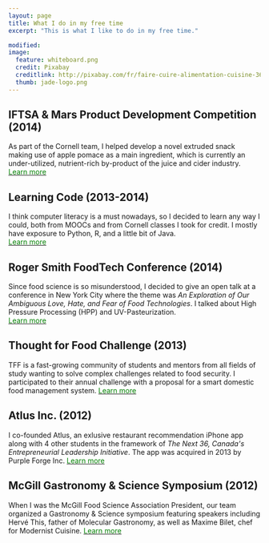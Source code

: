 ```yaml
---
layout: page
title: What I do in my free time
excerpt: "This is what I like to do in my free time."

modified: 
image: 
  feature: whiteboard.png
  credit: Pixabay 
  creditlink: http://pixabay.com/fr/faire-cuire-alimentation-cuisine-366875/
  thumb: jade-logo.png
---
```


## IFTSA & Mars Product Development Competition (2014) 
As part of the Cornell team, I helped develop a novel extruded snack making use of apple pomace as a main ingredient, which is currently an under-utilized, nutrient-rich by-product of the juice and cider industry.   
<a href="http://jadeproulx.com/freetime/popples"><span style="color:green">Learn more</span></a>

## Learning Code (2013-2014) 
I think computer literacy is a must nowadays, so I decided to learn any way I could, both from MOOCs and from Cornell classes I took for credit. I mostly have exposure to Python, R, and a little bit of Java.   
<a href="http://jadeproulx.com/freetime/code"><span style="color:green">Learn more</span></a>  

## Roger Smith FoodTech Conference (2014)  
Since food science is so misunderstood, I decided to give an open talk at a conference in New York City where the theme was *An Exploration of Our Ambiguous Love, Hate, and Fear of Food Technologies*. I talked about High Pressure Processing (HPP) and UV-Pasteurization.  
<a href="http://jadeproulx.com/freetime/FoodTechConference"><span style="color:green">Learn more</span></a>

## Thought for Food Challenge (2013)  
TFF is a fast-growing community of students and mentors from all fields of study wanting to solve complex challenges related to food security. I participated to their annual challenge with a proposal for a smart domestic food management system. 
<a href="http://jadeproulx.com/freetime/TFF"><span style="color:green">Learn more</span></a>

## Atlus Inc. (2012)  
I co-founded Atlus, an exlusive restaurant recommendation iPhone app along with 4 other students in the framework of *The Next 36, Canada's Entrepreneurial Leadership Initiative*. The app was acquired in 2013 by Purple Forge Inc. 
<a href="http://jadeproulx.com/freetime/Atlus"><span style="color:green">Learn more</span></a>

## McGill Gastronomy & Science Symposium (2012)  
When I was the McGill Food Science Association President, our team organized a Gastronomy & Science symposium featuring speakers including Hervé This, father of Molecular Gastronomy, as well as Maxime Bilet, chef for Modernist Cuisine.
<a href="http://jadeproulx.com/freetime/mcgillsymposium"><span style="color:green">Learn more</span></a>


